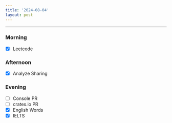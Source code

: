 ```yaml
---
title: '2024-08-04'
layout: post
---
```


---

### Morning

- [x] Leetcode

### Afternoon

- [x] Analyze Sharing

### Evening

- [ ] Console PR
- [ ] crates.io PR
- [x] English Words
- [x] IELTS
